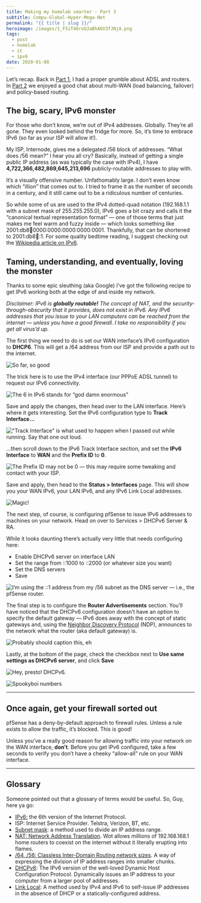 ```yaml
---
title: Making my homelab smarter - Part 3
subtitle: Compu-Global-Hyper-Mega-Net
permalink: "{{ title | slug }}/"
heroimage: /images/1_F5iT46roUJaBhAOV3fJNjA.png
tags:
  - post
  - homelab
  - it
  - ipv6
date: 2020-01-08
---
```


Let’s recap. Back in [Part 1](/making-my-homelab-smarter-part-1), I had a proper grumble about ADSL and routers. In [Part 2](/making-my-homelab-smarter-part-2) we enjoyed a good chat about multi-WAN (load balancing, failover) and policy-based routing.

## The big, scary, IPv6 monster

For those who don’t know, we’re out of IPv4 addresses. Globally. They’re all gone. They even looked behind the fridge for more. So, it’s time to embrace IPv6 (so far as your ISP will allow it!).

My ISP, Internode, gives me a delegated /56 block of addresses. “What does /56 mean?” I hear you all cry? Basically, instead of getting a single public IP address (as was typically the case with IPv4), I have **4,722,366,482,869,645,213,696** publicly-routable addresses to play with.

It’s a visually offensive number. Unfathomably large. I don’t even know which “illion” that comes out to. I tried to frame it as the number of seconds in a century, and it still came out to be a ridiculous number of centuries.

So while some of us are used to the IPv4 dotted-quad notation (192.168.1.1 with a subnet mask of 255.255.255.0), IPv6 goes a bit crazy and calls it the “canonical textual representation format” — one of those terms that just makes me feel warm and fuzzy inside — which looks something like 2001:db8:1234:0000:0000:0000:0000:0001. Thankfully, that can be shortened to 2001:db8:1234::1. For some quality bedtime reading, I suggest checking out the [Wikipedia article on IPv6](https://en.wikipedia.org/wiki/IPv6_address).

## Taming, understanding, and eventually, loving the monster

Thanks to some epic sleuthing (aka Google) I’ve got the following recipe to get IPv6 working both at the edge of and inside my network.

*Disclaimer: IPv6 is **globally routable!** The concept of NAT, and the security-through-obscurity that it provides, does not exist in IPv6. Any IPv6 addresses that you issue to your LAN computers can be reached from the internet — unless you have a good firewall. I take no responsibility if you get all virus’d up.*

The first thing we need to do is set our WAN interface’s IPv6 configuration to **DHCP6**. This will get a /64 address from our ISP and provide a path out to the internet.

![So far, so good](/images/1_KIOqbpN_DiUfS5Xk98PrqA.png)

The trick here is to use the IPv4 interface (our PPPoE ADSL tunnel) to request our IPv6 connectivity.

![The 6 in IPv6 stands for “god damn enormous”](/images/1_Sw0YDnf5gPJSbIjM1VoGoA.png)

Save and apply the changes, then head over to the LAN interface. Here’s where it gets interesting. Set the IPv6 configuration type to **Track Interface...**

!["Track Interface" is what used to happen when I passed out while running. Say that one out loud.](/images/1_86QT4D8YTA-7Y5Sk_Vbt_Q.png)

...then scroll down to the IPv6 Track Interface section, and set the **IPv6 Interface** to **WAN** and the **Prefix ID** to **0**.

![The Prefix ID may not be 0 — this may require some tweaking and contact with your ISP.](/images/1_PqucCadu7X-4ZAcNumGFhQ.png)

Save and apply, then head to the **Status > Interfaces** page. This will show you your WAN IPv6, your LAN IPv6, and any IPv6 Link Local addresses.

![Magic!](/images/1_hZgDYaeBrvezuxnw4ozFAg.png)

The next step, of course, is configuring pfSense to issue IPv6 addresses to machines on your network. Head on over to Services > DHCPv6 Server & RA.

While it looks daunting there’s actually very little that needs configuring here:

* Enable DHCPv6 server on interface LAN
* Set the range from ::1000 to ::2000 (or whatever size you want)
* Set the DNS servers
* Save

![I’m using the ::1 address from my /56 subnet as the DNS server — i.e., the pfSense router.](/images/1_yMMvcM4ECmFpVGPRbYqjUA.png)

The final step is to configure the **Router Advertisements** section. You’ll have noticed that the DHCPv6 configuration doesn’t have an option to specify the default gateway — IPv6 does away with the concept of static gateways and, using the [Neighbor Discovery Protocol](https://en.wikipedia.org/wiki/Neighbor_Discovery_Protocol) (NDP), announces to the network what the router (aka default gateway) is.

![Probably should caption this, eh](/images/1_OXaSP4H123fBKGev11y0nQ.png)

Lastly, at the bottom of the page, check the checkbox next to **Use same settings as DHCPv6 server**, and click **Save**

![Hey, presto! DHCPv6.](/images/1_DcjQ3vTDFE-k7Q_PAatOPw.png)

![Spookyboi numbers](/images/1_F5iT46roUJaBhAOV3fJNjA.png)

---

## Once again, get your firewall sorted out

pfSense has a deny-by-default approach to firewall rules. Unless a rule exists to allow the traffic, it’s blocked. This is good!

Unless you’ve a really good reason for allowing traffic into your network on the WAN interface, **don’t**. Before you get IPv6 configured, take a few seconds to verify you don’t have a cheeky “allow-all” rule on your WAN interface.

---

## Glossary

Someone pointed out that a glossary of terms would be useful. So, Guy, here ya go:

* [IPv6:](https://en.wikipedia.org/wiki/IPv6) the 6th version of the Internet Protocol.
* ISP: Internet Service Provider. Telstra, Verizon, BT, etc.
* [Subnet mask](https://en.wikipedia.org/wiki/Subnetwork): a method used to divide an IP address range.
* [NAT: Network Address Translation](https://en.wikipedia.org/wiki/Network_address_translation). Wot allows millions of 192.168.168.1 home routers to coexist on the internet without it literally erupting into flames.
* [/64, /56: Classless Inter-Domain Routing network sizes](https://en.wikipedia.org/wiki/Classless_Inter-Domain_Routing). A way of expressing the division of IP address ranges into smaller chunks.
* [DHCPv6](https://en.wikipedia.org/wiki/Dynamic_Host_Configuration_Protocol): The IPv6 version of the well-loved Dynamic Host Configuration Protocol. Dynamically issues an IP address to your computer from a larger pool of addresses.
* [Link Local](https://en.wikipedia.org/wiki/Link-local_address): A method used by IPv4 and IPv6 to self-issue IP addresses in the absence of DHCP or a statically-configured address.

